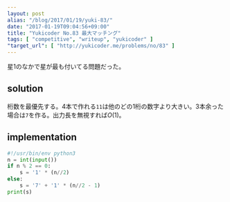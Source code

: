```yaml
---
layout: post
alias: "/blog/2017/01/19/yuki-83/"
date: "2017-01-19T09:04:56+09:00"
title: "Yukicoder No.83 最大マッチング"
tags: [ "competitive", "writeup", "yukicoder" ]
"target_url": [ "http://yukicoder.me/problems/no/83" ]
---
```


星$1$のなかで星が最も付いてる問題だった。

## solution

桁数を最優先する。$4$本で作れる`11`は他のどの$1$桁の数字より大きい。$3$本余った場合は`7`を作る。出力長を無視すれば$O(1)$。

## implementation

``` python
#!/usr/bin/env python3
n = int(input())
if n % 2 == 0:
    s = '1' * (n//2)
else:
    s = '7' + '1' * (n//2 - 1)
print(s)
```
